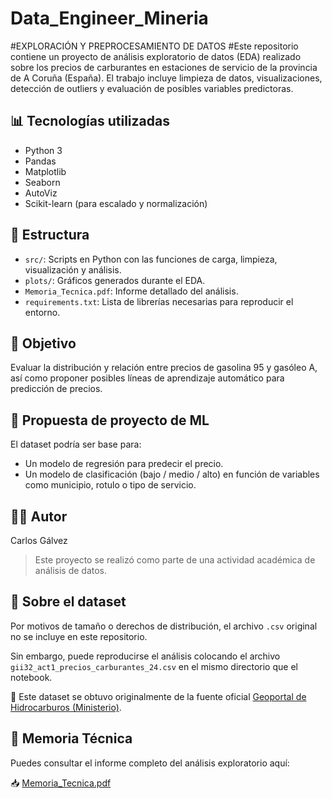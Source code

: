 # Data_Engineer_Mineria
#EXPLORACIÓN Y PREPROCESAMIENTO DE DATOS
#Este repositorio contiene un proyecto de análisis exploratorio de datos (EDA) realizado sobre los precios de carburantes en estaciones de servicio de la provincia de A Coruña (España). El trabajo incluye limpieza de datos, visualizaciones, detección de outliers y evaluación de posibles variables predictoras.

## 📊 Tecnologías utilizadas

- Python 3
- Pandas
- Matplotlib
- Seaborn
- AutoViz
- Scikit-learn (para escalado y normalización)

## 📁 Estructura

- `src/`: Scripts en Python con las funciones de carga, limpieza, visualización y análisis.
- `plots/`: Gráficos generados durante el EDA.
- `Memoria_Tecnica.pdf`: Informe detallado del análisis.
- `requirements.txt`: Lista de librerías necesarias para reproducir el entorno.

## 📌 Objetivo

Evaluar la distribución y relación entre precios de gasolina 95 y gasóleo A, así como proponer posibles líneas de aprendizaje automático para predicción de precios.

## 📄 Propuesta de proyecto de ML

El dataset podría ser base para:
- Un modelo de regresión para predecir el precio.
- Un modelo de clasificación (bajo / medio / alto) en función de variables como municipio, rotulo o tipo de servicio.

## 🧑‍💻 Autor
Carlos Gálvez

> Este proyecto se realizó como parte de una actividad académica de análisis de datos.

## 📂 Sobre el dataset

Por motivos de tamaño o derechos de distribución, el archivo `.csv` original no se incluye en este repositorio.

Sin embargo, puede reproducirse el análisis colocando el archivo `gii32_act1_precios_carburantes_24.csv` en el mismo directorio que el notebook.

📝 Este dataset se obtuvo originalmente de la fuente oficial [Geoportal de Hidrocarburos (Ministerio)](https://geoportalgasolineras.es).



## 📄 Memoria Técnica

Puedes consultar el informe completo del análisis exploratorio aquí:

📥 [Memoria_Tecnica.pdf](./Memoria_Tecnica.pdf)
